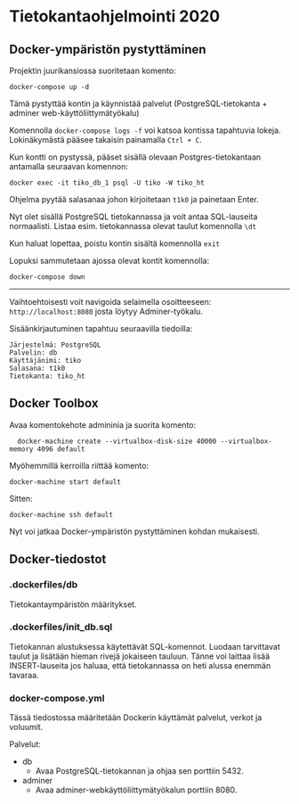 # Tietokantaohjelmointi 2020


## Docker-ympäristön pystyttäminen
Projektin juurikansiossa suoritetaan komento:

`docker-compose up -d`

Tämä pystyttää kontin ja käynnistää palvelut (PostgreSQL-tietokanta + adminer web-käyttöliittymätyökalu)

Komennolla `docker-compose logs -f` voi katsoa kontissa tapahtuvia lokeja. Lokinäkymästä pääsee takaisin painamalla `Ctrl + C`.

Kun kontti on pystyssä, pääset sisällä olevaan Postgres-tietokantaan antamalla seuraavan komennon:

`docker exec -it tiko_db_1 psql -U tiko -W tiko_ht`

Ohjelma pyytää salasanaa johon kirjoitetaan `t1k0` ja painetaan Enter.

Nyt olet sisällä PostgreSQL tietokannassa ja voit antaa SQL-lauseita normaalisti. Listaa esim. tietokannassa olevat taulut komennolla `\dt`

Kun haluat lopettaa, poistu kontin sisältä komennolla `exit`

Lopuksi sammutetaan ajossa olevat kontit komennolla:

`docker-compose down`

<hr>

Vaihtoehtoisesti voit navigoida selaimella osoitteeseen: `http://localhost:8080` josta löytyy Adminer-työkalu.

Sisäänkirjautuminen tapahtuu seuraavilla tiedoilla:

```
Järjestelmä: PostgreSQL
Palvelin: db
Käyttäjänimi: tiko
Salasana: t1k0
Tietokanta: tiko_ht
```

## Docker Toolbox

Avaa komentokehote admininia ja suorita komento:

`  docker-machine create --virtualbox-disk-size 40000 --virtualbox-memory 4096 default`

Myöhemmillä kerroilla riittää komento:

`docker-machine start default`

Sitten:

`docker-machine ssh default`

Nyt voi jatkaa Docker-ympäristön pystyttäminen kohdan mukaisesti.


## Docker-tiedostot

### .dockerfiles/db

Tietokantaympäristön määritykset.

### .dockerfiles/init_db.sql

Tietokannan alustuksessa käytettävät SQL-komennot. Luodaan tarvittavat taulut ja lisätään hieman rivejä jokaiseen tauluun. Tänne voi laittaa lisää INSERT-lauseita jos haluaa, että tietokannassa on heti alussa enemmän tavaraa.

### docker-compose.yml

Tässä tiedostossa määritetään Dockerin käyttämät palvelut, verkot ja voluumit.

Palvelut:
- db
  - Avaa PostgreSQL-tietokannan ja ohjaa sen porttiin 5432.
- adminer
  - Avaa adminer-webkäyttöliittymätyökalun porttiin 8080.
